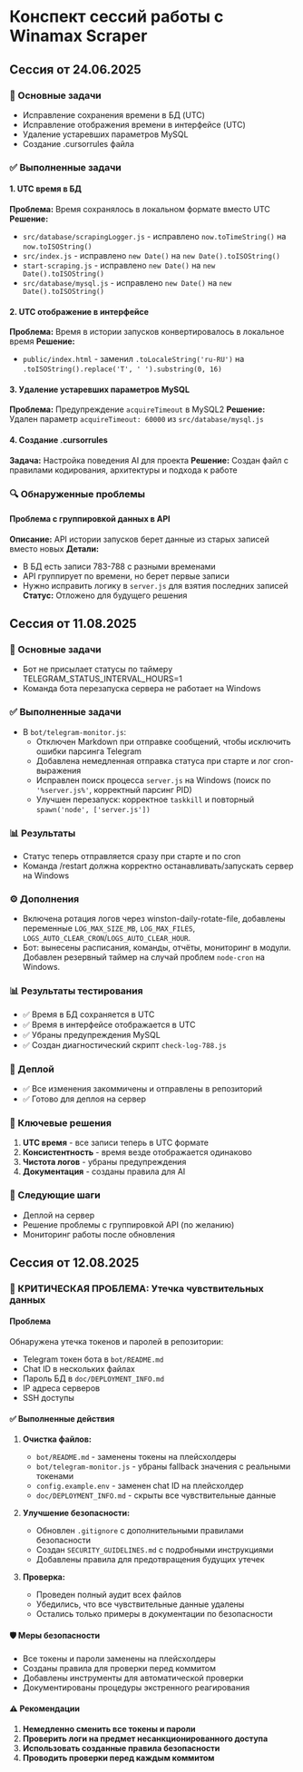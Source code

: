 # Конспект сессий работы с Winamax Scraper

## Сессия от 24.06.2025

### 🎯 Основные задачи
- Исправление сохранения времени в БД (UTC)
- Исправление отображения времени в интерфейсе (UTC)
- Удаление устаревших параметров MySQL
- Создание .cursorrules файла

### ✅ Выполненные задачи

#### 1. UTC время в БД
**Проблема:** Время сохранялось в локальном формате вместо UTC
**Решение:** 
- `src/database/scrapingLogger.js` - исправлено `now.toTimeString()` на `now.toISOString()`
- `src/index.js` - исправлено `new Date()` на `new Date().toISOString()`
- `start-scraping.js` - исправлено `new Date()` на `new Date().toISOString()`
- `src/database/mysql.js` - исправлено `new Date()` на `new Date().toISOString()`

#### 2. UTC отображение в интерфейсе
**Проблема:** Время в истории запусков конвертировалось в локальное время
**Решение:** 
- `public/index.html` - заменил `.toLocaleString('ru-RU')` на `.toISOString().replace('T', ' ').substring(0, 16)`

#### 3. Удаление устаревших параметров MySQL
**Проблема:** Предупреждение `acquireTimeout` в MySQL2
**Решение:** Удален параметр `acquireTimeout: 60000` из `src/database/mysql.js`

#### 4. Создание .cursorrules
**Задача:** Настройка поведения AI для проекта
**Решение:** Создан файл с правилами кодирования, архитектуры и подхода к работе

### 🔍 Обнаруженные проблемы

#### Проблема с группировкой данных в API
**Описание:** API истории запусков берет данные из старых записей вместо новых
**Детали:** 
- В БД есть записи 783-788 с разными временами
- API группирует по времени, но берет первые записи
- Нужно исправить логику в `server.js` для взятия последних записей
**Статус:** Отложено для будущего решения

## Сессия от 11.08.2025

### 🎯 Основные задачи
- Бот не присылает статусы по таймеру TELEGRAM_STATUS_INTERVAL_HOURS=1
- Команда бота перезапуска сервера не работает на Windows

### ✅ Выполненные задачи
- В `bot/telegram-monitor.js`:
  - Отключен Markdown при отправке сообщений, чтобы исключить ошибки парсинга Telegram
  - Добавлена немедленная отправка статуса при старте и лог cron-выражения
  - Исправлен поиск процесса `server.js` на Windows (поиск по `'%server.js%'`, корректный парсинг PID)
  - Улучшен перезапуск: корректное `taskkill` и повторный `spawn('node', ['server.js'])`

### 📊 Результаты
- Статус теперь отправляется сразу при старте и по cron
- Команда /restart должна корректно останавливать/запускать сервер на Windows

### ⚙️ Дополнения
- Включена ротация логов через winston-daily-rotate-file, добавлены переменные `LOG_MAX_SIZE_MB`, `LOG_MAX_FILES`, `LOGS_AUTO_CLEAR_CRON`/`LOGS_AUTO_CLEAR_HOUR`.
- Бот: вынесены расписания, команды, отчёты, мониторинг в модули. Добавлен резервный таймер на случай проблем `node-cron` на Windows.

### 📊 Результаты тестирования
- ✅ Время в БД сохраняется в UTC
- ✅ Время в интерфейсе отображается в UTC
- ✅ Убраны предупреждения MySQL
- ✅ Создан диагностический скрипт `check-log-788.js`

### 🚀 Деплой
- ✅ Все изменения закоммичены и отправлены в репозиторий
- ✅ Готово для деплоя на сервер

### 📝 Ключевые решения
1. **UTC время** - все записи теперь в UTC формате
2. **Консистентность** - время везде отображается одинаково
3. **Чистота логов** - убраны предупреждения
4. **Документация** - созданы правила для AI

### 🔄 Следующие шаги
- Деплой на сервер
- Решение проблемы с группировкой API (по желанию)
- Мониторинг работы после обновления

## Сессия от 12.08.2025

### 🚨 КРИТИЧЕСКАЯ ПРОБЛЕМА: Утечка чувствительных данных

#### Проблема
Обнаружена утечка токенов и паролей в репозитории:
- Telegram токен бота в `bot/README.md`
- Chat ID в нескольких файлах
- Пароль БД в `doc/DEPLOYMENT_INFO.md`
- IP адреса серверов
- SSH доступы

#### ✅ Выполненные действия
1. **Очистка файлов:**
   - `bot/README.md` - заменены токены на плейсхолдеры
   - `bot/telegram-monitor.js` - убраны fallback значения с реальными токенами
   - `config.example.env` - заменен chat ID на плейсхолдер
   - `doc/DEPLOYMENT_INFO.md` - скрыты все чувствительные данные

2. **Улучшение безопасности:**
   - Обновлен `.gitignore` с дополнительными правилами безопасности
   - Создан `SECURITY_GUIDELINES.md` с подробными инструкциями
   - Добавлены правила для предотвращения будущих утечек

3. **Проверка:**
   - Проведен полный аудит всех файлов
   - Убедились, что все чувствительные данные удалены
   - Остались только примеры в документации по безопасности

#### 🛡️ Меры безопасности
- Все токены и пароли заменены на плейсхолдеры
- Созданы правила для проверки перед коммитом
- Добавлены инструменты для автоматической проверки
- Документированы процедуры экстренного реагирования

#### ⚠️ Рекомендации
1. **Немедленно сменить все токены и пароли**
2. **Проверить логи на предмет несанкционированного доступа**
3. **Использовать созданные правила безопасности**
4. **Проводить проверки перед каждым коммитом** 